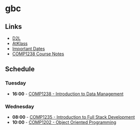 # gbc
## Links
- [D2L](https://learn.georgebrown.ca)
- [AtKlass](https://app.atklass.com)
- [Important Dates](https://www.georgebrown.ca/current-students/important-dates?term=27246&category=131)
- [COMP1238 Course Notes](comp1238.md)

## Schedule

### Tuesday  
- **16:00** - [COMP1238 - Introduction to Data Management](https://learn.georgebrown.ca/d2l/home/334969)  

### Wednesday  
- **08:00** - [COMP1235 - Introduction to Full Stack Development](https://learn.georgebrown.ca/d2l/home/338191)  
- **10:00** - [COMP1202 - Object Oriented Programming](https://learn.georgebrown.ca/d2l/home/347375)  
